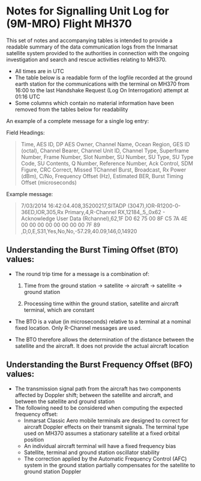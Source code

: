 # Notes for Signalling Unit Log for (9M-MRO) Flight MH370

This set of notes and accompanying tables is intended to provide a readable summary of the data communication logs from the Inmarsat satellite system provided
to the authorities in connection with the ongoing investigation and search and rescue activities relating to MH370.

 - All times are in UTC
 - The table below is a readable form of the
   logfile recorded at the ground earth station for the communications
   with the terminal on MH370 from 16:00 to the last Handshake Request
   (Log On Interrogation) attempt at 01:16 UTC
 - Some columns which
   contain no material information have been removed from the tables
   below for readability

An example of a complete message for a single log entry:

Field Headings:

> Time, AES ID, DP AES Owner, Channel Name, Ocean Region, GES ID
> (octal), Channel Bearer, Channel Unit ID, Channel Type, Superframe
> Number, Frame Number, Slot Number, SU Number, SU Type, SU Type Code,
> SU Contents, Q Number, Reference Number, Ack Control, SDM Figure, CRC
> Correct, Missed TChannel Burst, Broadcast, Rx Power (dBm), C/No,
> Frequency Offset (Hz), Estimated BER, Burst Timing Offset
> (microseconds)

Example message:

> 7/03/2014 16:42:04.408,35200217,SITADP
> (3047),IOR-R1200-0-36ED,IOR,305,Rx Primary,4,R-Channel
> RX,12184,,5,,0x62 - Acknowledge User Data (Rchannel),62,1F D0 62 75 00
> 8F C5 7A 4E 00 00 00 00 00 00 00 00 7F 89
> ,D,0,E,S31,Yes,No,No,-57.29,40.09,146,0,14920

## Understanding the Burst Timing Offset (BTO) values:

* The round trip time for a message is a combination of:

    1. Time from the ground station → satellite → aircraft → satellite → ground station 

    2. Processing time within the ground station, satellite and aircraft terminal, which are constant

* The BTO is a value (in microseconds) relative to a terminal at a nominal fixed location. Only R-Channel messages are used.
* The BTO therefore allows the determination of the distance between the satellite and the aircraft. It does not provide the actual aircraft location

## Understanding the Burst Frequency Offset (BFO) values:

* The transmission signal path from the aircraft has two components affected by Doppler shift; between the satellite and aircraft, and between the satellite
and ground station
* The following need to be considered when computing the expected frequency offset:
    * Inmarsat Classic Aero mobile terminals are designed to correct for aircraft Doppler effects on their transmit signals. The terminal type used on
MH370 assumes a stationary satellite at a fixed orbital position
    * An individual aircraft terminal will have a fixed frequency bias
    * Satellite, terminal and ground station oscillator stability
    * The correction applied by the Automatic Frequency Control (AFC) system in the ground station partially compensates for the satellite to ground
station Doppler
